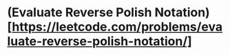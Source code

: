 # (Evaluate Reverse Polish Notation)[https://leetcode.com/problems/evaluate-reverse-polish-notation/]
